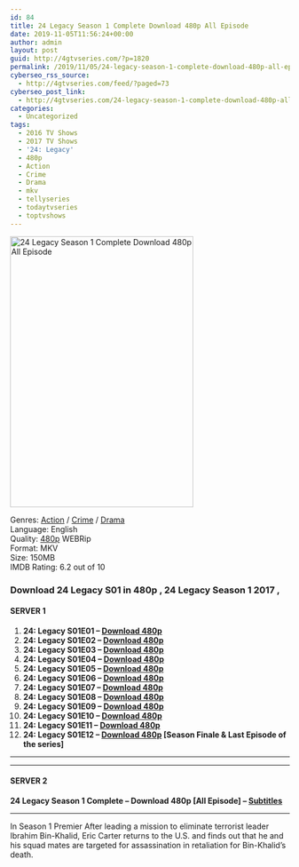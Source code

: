 ```yaml
---
id: 84
title: 24 Legacy Season 1 Complete Download 480p All Episode
date: 2019-11-05T11:56:24+00:00
author: admin
layout: post
guid: http://4gtvseries.com/?p=1820
permalink: /2019/11/05/24-legacy-season-1-complete-download-480p-all-episode/
cyberseo_rss_source:
  - http://4gtvseries.com/feed/?paged=73
cyberseo_post_link:
  - http://4gtvseries.com/24-legacy-season-1-complete-download-480p-all-episode/
categories:
  - Uncategorized
tags:
  - 2016 TV Shows
  - 2017 TV Shows
  - '24: Legacy'
  - 480p
  - Action
  - Crime
  - Drama
  - mkv
  - tellyseries
  - todaytvseries
  - toptvshows
---
```

<img loading="lazy" class="aligncenter" src="https://2.bp.blogspot.com/-p-GfHuYs14w/XcFia603sNI/AAAAAAAAAI0/zTjw7ZPa5ooFkGqj_Tspk085B3qaQCNTgCK4BGAYYCw/s1600/24%2BLegacy%2BSeason%2B1.jpg" alt="24 Legacy Season 1 Complete Download 480p All Episode" width="330" height="488" />

Genres: <a href="http://4gtvseries.com/tag/action/" data-wpel-link="internal">Action</a> / <a href="http://4gtvseries.com/tag/crime/" data-wpel-link="internal">Crime</a> /&nbsp;<a href="http://4gtvseries.com/tag/drama/" data-wpel-link="internal">Drama</a>  
Language: English  
Quality:&nbsp;<a href="http://4gtvseries.com/tag/480p/" data-wpel-link="internal">480p</a> WEBRip  
Format: MKV  
Size: 150MB  
IMDB Rating: 6.2 out of 10

### **Download 24 Legacy S01 in 480p , 24 Legacy Season 1 2017 ,&nbsp;**

#### <span><strong>SERVER 1</strong></span>

  1. **24: Legacy S01E01 – <a href="http://slink.dl480p.xyz/hwhf" data-wpel-link="external" target="_blank" rel="nofollow external noopener noreferrer" class="wpel-icon-left"><i class="wpel-icon fa fa-download" aria-hidden="true"></i>Download 480p</a>**
  2. **24: Legacy S01E02 – <a href="http://slink.dl480p.xyz/Xy4IG" data-wpel-link="external" target="_blank" rel="nofollow external noopener noreferrer" class="wpel-icon-left"><i class="wpel-icon fa fa-download" aria-hidden="true"></i>Download 480p</a>**
  3. **24: Legacy S01E03 – <a href="http://slink.dl480p.xyz/HHCcP" data-wpel-link="external" target="_blank" rel="nofollow external noopener noreferrer" class="wpel-icon-left"><i class="wpel-icon fa fa-download" aria-hidden="true"></i>Download 480p</a>**
  4. **24: Legacy S01E04 – <a href="http://slink.dl480p.xyz/zOkPbI" data-wpel-link="external" target="_blank" rel="nofollow external noopener noreferrer" class="wpel-icon-left"><i class="wpel-icon fa fa-download" aria-hidden="true"></i>Download 480p</a>**
  5. **24: Legacy S01E05 – <a href="http://slink.dl480p.xyz/dxUV" data-wpel-link="external" target="_blank" rel="nofollow external noopener noreferrer" class="wpel-icon-left"><i class="wpel-icon fa fa-download" aria-hidden="true"></i>Download 480p</a>**
  6. **24: Legacy S01E06 – <a href="http://slink.dl480p.xyz/CAp4rzvx" data-wpel-link="external" target="_blank" rel="nofollow external noopener noreferrer" class="wpel-icon-left"><i class="wpel-icon fa fa-download" aria-hidden="true"></i>Download 480p</a>**
  7. **24: Legacy S01E07 – <a href="http://slink.dl480p.xyz/2caDJK03" data-wpel-link="external" target="_blank" rel="nofollow external noopener noreferrer" class="wpel-icon-left"><i class="wpel-icon fa fa-download" aria-hidden="true"></i>Download 480p</a>**
  8. **24: Legacy S01E08 – <a href="http://slink.dl480p.xyz/GnvsR" data-wpel-link="external" target="_blank" rel="nofollow external noopener noreferrer" class="wpel-icon-left"><i class="wpel-icon fa fa-download" aria-hidden="true"></i>Download 480p</a>**
  9. **24: Legacy S01E09 – <a href="http://slink.dl480p.xyz/2oB2NYl" data-wpel-link="external" target="_blank" rel="nofollow external noopener noreferrer" class="wpel-icon-left"><i class="wpel-icon fa fa-download" aria-hidden="true"></i>Download 480p</a>**
 10. **24: Legacy S01E10 – <a href="http://slink.dl480p.xyz/AeDhdQob" data-wpel-link="external" target="_blank" rel="nofollow external noopener noreferrer" class="wpel-icon-left"><i class="wpel-icon fa fa-download" aria-hidden="true"></i>Download 480p</a>**
 11. **24: Legacy S01E11 – <a href="http://slink.dl480p.xyz/RAC6Ne" data-wpel-link="external" target="_blank" rel="nofollow external noopener noreferrer" class="wpel-icon-left"><i class="wpel-icon fa fa-download" aria-hidden="true"></i>Download 480p</a>**
 12. **24: Legacy S01E12 – <a href="http://slink.dl480p.xyz/4Wh1FxC" data-wpel-link="external" target="_blank" rel="nofollow external noopener noreferrer" class="wpel-icon-left"><i class="wpel-icon fa fa-download" aria-hidden="true"></i>Download 480p</a> [Season Finale & Last Episode of the series]**

* * *

* * *

#### <span><strong>SERVER 2</strong></span>

**24 Legacy Season 1 Complete – Download 480p [All Episode] – <a href="https://subscene.com/subtitles/24-legacy-first-season" data-wpel-link="external" target="_blank" rel="nofollow external noopener noreferrer" class="wpel-icon-left"><i class="wpel-icon fa fa-download" aria-hidden="true"></i>Subtitles</a>**

* * *

In Season 1 Premier After leading a mission to eliminate terrorist leader Ibrahim Bin-Khalid, Eric Carter returns to the U.S. and finds out that he and his squad mates are targeted for assassination in retaliation for Bin-Khalid’s death.

<div align="center">
</div>